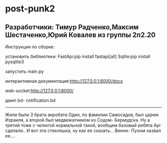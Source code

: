 # post-punk2

Разработчики: Тимур Радченко,Максим Шестаченко,Юрий Ковалев из группы 2п2.20
-----------
Инструкция по сборке:

установить библиотеки: FastApi:pip install fastapi[all] Sqlite:pip install pysqlite3

запустить main.py

интерактивная документация:http://127.0.0.1:8000/docs

web-socket:http://127.0.0.1:8000/

дамп bd- notification.bd

------------

Жили были 3 брата акробата Один, по фамилии Самосадов, был царем Израиля, а второй был медвежатником из Содом- Бермудска. Ну а третий тоже с челюгой нормальной такой, вообщем базовый ребята Api сделали.. И вот эта стекляшка, ну как ее сказать… Винни- Пухом назвал ее....

